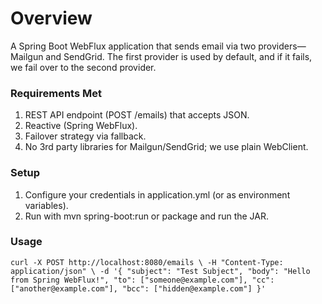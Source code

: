 # Overview

A Spring Boot WebFlux application that sends email via two providers—Mailgun and SendGrid. The first provider is used by default, and if it fails, we fail over to the second provider.

### Requirements Met

1. REST API endpoint (POST /emails) that accepts JSON.
2. Reactive (Spring WebFlux).
3. Failover strategy via fallback.
4. No 3rd party libraries for Mailgun/SendGrid; we use plain WebClient.

### Setup
1. Configure your credentials in application.yml (or as environment variables).
2. Run with mvn spring-boot:run or package and run the JAR.

### Usage
`curl -X POST http://localhost:8080/emails \
-H "Content-Type: application/json" \
-d '{
    "subject": "Test Subject",
    "body": "Hello from Spring WebFlux!",
    "to": ["someone@example.com"],
    "cc": ["another@example.com"],
    "bcc": ["hidden@example.com"]
}'`

